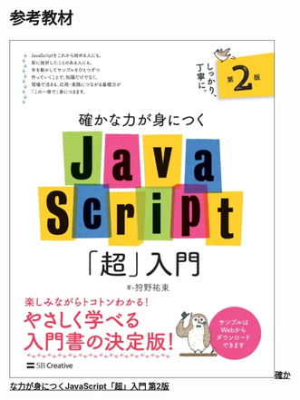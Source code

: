 # 参考教材

#### <a href="https://www.sbcr.jp/product/4815601577/"><img src="./images/front-cover.jpg">確かな力が身につくJavaScript「超」入門 第2版</a>

